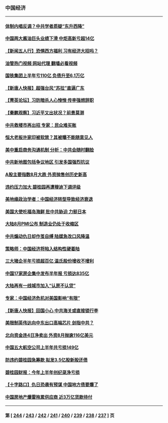 ### 中国经济
---
#### [体制内唱反调？中共学者质疑“东升西降”](../../pages/ncid283/n14064814.md?09011645) 
#### [中国两大酱油巨头业绩下滑 中炬高新亏超14亿](../../pages/ncid283/n14065012.md?09011645) 
#### [【新闻五人行】恐惧西方福利 习有经济大招吗？](../../pages/ncid283/n14064930.md?09011645) 
#### [油管热门视频 网站代理 翻墙必看视频](http://138.2.39.72:81/youtube.html?epic-marker?09011645)
#### [国铁集团上半年亏110亿 负债升至6.1万亿](../../pages/ncid283/n14064985.md?09011645) 
#### [【新唐人快报】超强台风“苏拉”直逼广东](../../pages/ncid283/n14064927.md?09011645) 
#### [【菁英论坛】习防暗杀人心惶惶 传李强想辞职](../../pages/ncid283/n14064875.md?09011645) 
#### [【秦鹏观察】习近平又出状况？前景莫测](../../pages/ncid283/n14064925.md?09011645) 
#### [中共救楼市再出招 专家：民众难买账](../../pages/ncid283/n14062914.md?09011645) 
#### [恒大老板许家印被软禁？其被曝不能随意见人](../../pages/ncid283/n14064900.md?09011645) 
#### [美中重启商务沟通机制 分析：中共会随时翻脸](../../pages/ncid283/n14064579.md?09011645) 
#### [中共新地图包括争议地区 引发多国强烈抗议](../../pages/ncid283/n14064823.md?09011645) 
#### [A股主要指数8月大跌 外资抛售创历史新高](../../pages/ncid283/n14064634.md?09011645) 
#### [违约压力加大 碧桂园再遭穆迪下调评级](../../pages/ncid283/n14064816.md?09011645) 
#### [美地缘政治学者：中国经济转型导致经济衰退](../../pages/ncid283/n14064429.md?09011645) 
#### [美国大使吃福岛海鲜 批中共胁迫 力挺日本](../../pages/ncid283/n14064720.md?09011645) 
#### [大陆8月PMI公布 制造业仍处于收缩区](../../pages/ncid283/n14064370.md?09011645) 
#### [中共煽动仇日却作茧自缚 陆媒急改口风降温](../../pages/ncid283/n14064396.md?09011645) 
#### [策略师：中国经济将陷入结构性硬着陆](../../pages/ncid283/n14064254.md?09011645) 
#### [三大猪企半年亏损超百亿 温氏股份增收不增利](../../pages/ncid283/n14064353.md?09011645) 
#### [中国17家房企集中发布半年报 亏损达835亿](../../pages/ncid283/n14064276.md?09011645) 
#### [大陆再有一线城市加入“认房不认贷”](../../pages/ncid283/n14064289.md?09011645) 
#### [专家：中国经济危机对美国影响“有限”](../../pages/ncid283/n14064205.md?09011645) 
#### [【新唐人快报】回国小心 中共海关或直接锁行李](../../pages/ncid283/n14064261.md?09011645) 
#### [美限制英伟达向中东出口高端芯片 剑指中共？](../../pages/ncid283/n14064244.md?09011645) 
#### [北向资金连4日净卖出 外资8月抛逾116亿美元](../../pages/ncid283/n14064152.md?09011645) 
#### [中国五大航空公司上半年共亏损149亿](../../pages/ncid283/n14064211.md?09011645) 
#### [防违约碧桂园急筹款 拟发3.5亿股新股还债](../../pages/ncid283/n14064199.md?09011645) 
#### [碧桂园财报：今年上半年创纪录净亏损](../../pages/ncid283/n14064180.md?09011645) 
#### [【十字路口】仇日恐袭有预谋 中国地方债要爆了](../../pages/ncid283/n14064172.md?09011645) 
#### [中国房地产爆雷拖累供应商 近3万亿货款待付](../../pages/ncid283/n14063980.md?09011645) 

---
#### 第 [ [244](./244.md?09011645) / [243](./243.md?09011645) / [242](./242.md?09011645) / [241](./241.md?09011645) / [240](./240.md?09011645) / [239](./239.md?09011645) / [238](./238.md?09011645) / [237](./237.md?09011645) ] 页
